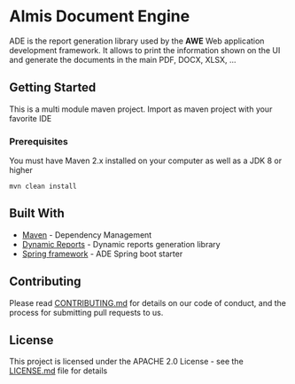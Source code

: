 # Almis Document Engine

ADE is the report generation library used by the **AWE** Web application development framework. It allows to print the information shown on the UI and generate the documents in the main PDF, DOCX, XLSX, ...

## Getting Started

This is a multi module maven project. Import as maven project with your favorite IDE

### Prerequisites
You must have Maven 2.x installed on your computer as well as a JDK 8 or higher

```
mvn clean install
```

## Built With
* [Maven](https://maven.apache.org/) - Dependency Management
* [Dynamic Reports](https://github.com/dynamicreports/dynamicreports) - Dynamic reports generation library
* [Spring framework](https://spring.io/) - ADE Spring boot starter

## Contributing

Please read [CONTRIBUTING.md](CONTRIBUTING.md) for details on our code of conduct, and the process for submitting pull requests to us.

## License

This project is licensed under the APACHE 2.0 License - see the [LICENSE.md](LICENSE.md) file for details